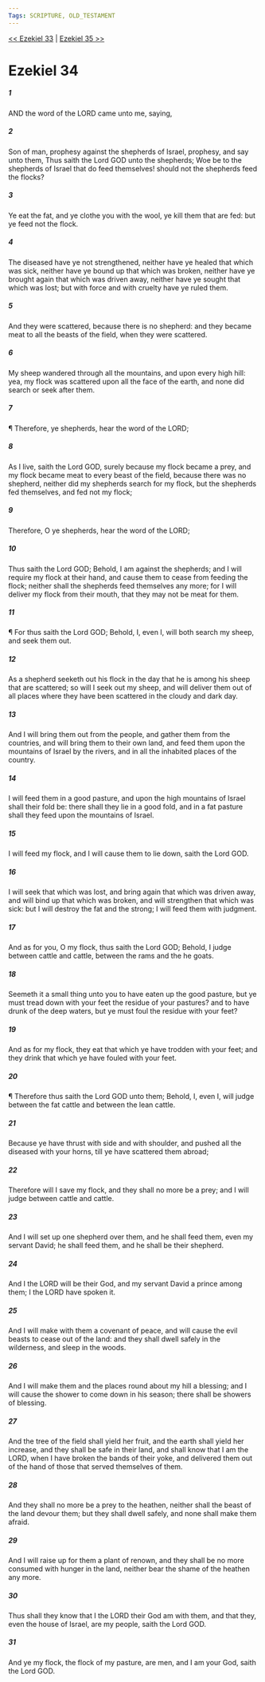 ```yaml
---
Tags: SCRIPTURE, OLD_TESTAMENT
---
```


[<< Ezekiel 33](OLD_TESTAMENT/26_Ezekiel/Ezekiel_33.md) | [Ezekiel 35 >>](OLD_TESTAMENT/26_Ezekiel/Ezekiel_35.md)

# Ezekiel 34

##### 1
 AND the word of the LORD came unto me, saying,
##### 2
 Son of man, prophesy against the shepherds of Israel, prophesy, and say unto them, Thus saith the Lord GOD unto the shepherds; Woe be to the shepherds of Israel that do feed themselves!  should not the shepherds feed the flocks?
##### 3
 Ye eat the fat, and ye clothe you with the wool, ye kill them that are fed: but ye feed not the flock.
##### 4
 The diseased have ye not strengthened, neither have ye healed that which was sick, neither have ye bound up that which was broken, neither have ye brought again that which was driven away, neither have ye sought that which was lost; but with force and with cruelty have ye ruled them.
##### 5
 And they were scattered, because there is no shepherd: and they became meat to all the beasts of the field, when they were scattered.
##### 6
 My sheep wandered through all the mountains, and upon every high hill: yea, my flock was scattered upon all the face of the earth, and none did search or seek after them.
##### 7
 ¶ Therefore, ye shepherds, hear the word of the LORD;
##### 8
 As I live, saith the Lord GOD, surely because my flock became a prey, and my flock became meat to every beast of the field, because there was no shepherd, neither did my shepherds search for my flock, but the shepherds fed themselves, and fed not my flock;
##### 9
 Therefore, O ye shepherds, hear the word of the LORD;
##### 10
 Thus saith the Lord GOD; Behold, I am against the shepherds; and I will require my flock at their hand, and cause them to cease from feeding the flock; neither shall the shepherds feed themselves any more; for I will deliver my flock from their mouth, that they may not be meat for them.
##### 11
 ¶ For thus saith the Lord GOD; Behold, I, even I, will both search my sheep, and seek them out.
##### 12
 As a shepherd seeketh out his flock in the day that he is among his sheep that are scattered; so will I seek out my sheep, and will deliver them out of all places where they have been scattered in the cloudy and dark day.
##### 13
 And I will bring them out from the people, and gather them from the countries, and will bring them to their own land, and feed them upon the mountains of Israel by the rivers, and in all the inhabited places of the country.
##### 14
 I will feed them in a good pasture, and upon the high mountains of Israel shall their fold be: there shall they lie in a good fold, and in a fat pasture shall they feed upon the mountains of Israel.
##### 15
 I will feed my flock, and I will cause them to lie down, saith the Lord GOD.
##### 16
 I will seek that which was lost, and bring again that which was driven away, and will bind up that which was broken, and will strengthen that which was sick: but I will destroy the fat and the strong; I will feed them with judgment.
##### 17
 And as for you, O my flock, thus saith the Lord GOD; Behold, I judge between cattle and cattle, between the rams and the he goats.
##### 18
 Seemeth it a small thing unto you to have eaten up the good pasture, but ye must tread down with your feet the residue of your pastures?  and to have drunk of the deep waters, but ye must foul the residue with your feet?
##### 19
 And as for my flock, they eat that which ye have trodden with your feet; and they drink that which ye have fouled with your feet.
##### 20
 ¶ Therefore thus saith the Lord GOD unto them; Behold, I, even I, will judge between the fat cattle and between the lean cattle.
##### 21
 Because ye have thrust with side and with shoulder, and pushed all the diseased with your horns, till ye have scattered them abroad;
##### 22
 Therefore will I save my flock, and they shall no more be a prey; and I will judge between cattle and cattle.
##### 23
 And I will set up one shepherd over them, and he shall feed them, even my servant David; he shall feed them, and he shall be their shepherd.
##### 24
 And I the LORD will be their God, and my servant David a prince among them; I the LORD have spoken it.
##### 25
 And I will make with them a covenant of peace, and will cause the evil beasts to cease out of the land: and they shall dwell safely in the wilderness, and sleep in the woods.
##### 26
 And I will make them and the places round about my hill a blessing; and I will cause the shower to come down in his season; there shall be showers of blessing.
##### 27
 And the tree of the field shall yield her fruit, and the earth shall yield her increase, and they shall be safe in their land, and shall know that I am the LORD, when I have broken the bands of their yoke, and delivered them out of the hand of those that served themselves of them.
##### 28
 And they shall no more be a prey to the heathen, neither shall the beast of the land devour them; but they shall dwell safely, and none shall make them afraid.
##### 29
 And I will raise up for them a plant of renown, and they shall be no more consumed with hunger in the land, neither bear the shame of the heathen any more.
##### 30
 Thus shall they know that I the LORD their God am with them, and that they, even the house of Israel, are my people, saith the Lord GOD.
##### 31
 And ye my flock, the flock of my pasture, are men, and I am your God, saith the Lord GOD.
